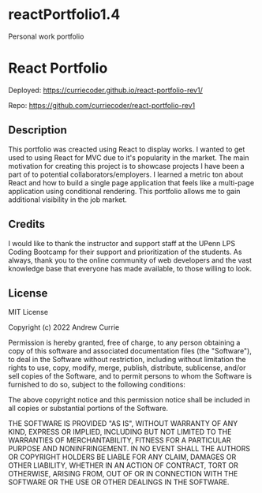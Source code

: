 <!-- TODO: UPDATE README WITH CURRENT INFO -->
<!-- TODO: MAKE PAGE RERENDER SO NAVIGATION WORKS BETWEEN PAGES -->
<!-- TODO: IS CHESSMATE JUST NOT GOING TO WORK??? -->


# reactPortfolio1.4
Personal work portfolio

# React Portfolio

Deployed: https://curriecoder.github.io/react-portfolio-rev1/

Repo: https://github.com/curriecoder/react-portfolio-rev1

## Description

This portfolio was creacted using React to display works. I wanted to get used to using React for MVC due to it's popularity in the market. The main motivation for creating this project is to showcase projects I have been a part of to potential collaborators/employers. I learned a metric ton about React and how to build a single page application that feels like a multi-page application using conditional rendering. This portfolio allows me to gain additional visibility in the job market.

<!-- ![screenshot](src/assets/images/screenshot.png) -->


## Credits

I would like to thank the instructor and support staff at the UPenn LPS Coding Bootcamp for their support and prioritization of the students. As always, thank you to the online community of web developers and the vast knowledge base that everyone has made available, to those willing to look.

## License

MIT License

Copyright (c) 2022 Andrew Currie

Permission is hereby granted, free of charge, to any person obtaining a copy
of this software and associated documentation files (the "Software"), to deal
in the Software without restriction, including without limitation the rights
to use, copy, modify, merge, publish, distribute, sublicense, and/or sell
copies of the Software, and to permit persons to whom the Software is
furnished to do so, subject to the following conditions:

The above copyright notice and this permission notice shall be included in all
copies or substantial portions of the Software.

THE SOFTWARE IS PROVIDED "AS IS", WITHOUT WARRANTY OF ANY KIND, EXPRESS OR
IMPLIED, INCLUDING BUT NOT LIMITED TO THE WARRANTIES OF MERCHANTABILITY,
FITNESS FOR A PARTICULAR PURPOSE AND NONINFRINGEMENT. IN NO EVENT SHALL THE
AUTHORS OR COPYRIGHT HOLDERS BE LIABLE FOR ANY CLAIM, DAMAGES OR OTHER
LIABILITY, WHETHER IN AN ACTION OF CONTRACT, TORT OR OTHERWISE, ARISING FROM,
OUT OF OR IN CONNECTION WITH THE SOFTWARE OR THE USE OR OTHER DEALINGS IN THE
SOFTWARE.
